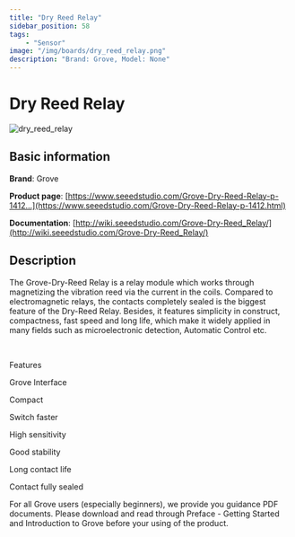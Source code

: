 ```yaml
---
title: "Dry Reed Relay"
sidebar_position: 58
tags:
    - "Sensor"
image: "/img/boards/dry_reed_relay.png"
description: "Brand: Grove, Model: None"
---
```

# Dry Reed Relay

![dry_reed_relay](/img/boards/dry_reed_relay.png)

## Basic information

**Brand**: Grove

**Product page**: [https://www.seeedstudio.com/Grove-Dry-Reed-Relay-p-1412...](https://www.seeedstudio.com/Grove-Dry-Reed-Relay-p-1412.html)

**Documentation**: [http://wiki.seeedstudio.com/Grove-Dry-Reed_Relay/](http://wiki.seeedstudio.com/Grove-Dry-Reed_Relay/)

## Description

The Grove\-Dry\-Reed Relay is a relay module which works through magnetizing the vibration reed via the current in the coils\. Compared to electromagnetic relays, the contacts completely sealed is the biggest feature of the Dry\-Reed Relay\. Besides, it features simplicity in construct, compactness, fast speed and long life, which make it widely applied in many fields such as microelectronic detection, Automatic Control etc\.



 

Features

Grove Interface

Compact

Switch faster

High sensitivity

Good stability

Long contact life

Contact fully sealed

For all Grove users \(especially beginners\), we provide you guidance PDF documents\. Please download and read through Preface \- Getting Started and Introduction to Grove before your using of the product\.

